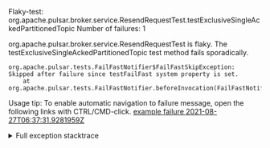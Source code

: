         
Flaky-test: org.apache.pulsar.broker.service.ResendRequestTest.testExclusiveSingleAckedPartitionedTopic
Number of failures: 1

org.apache.pulsar.broker.service.ResendRequestTest is flaky. The testExclusiveSingleAckedPartitionedTopic test method fails sporadically.

```
org.apache.pulsar.tests.FailFastNotifier$FailFastSkipException: Skipped after failure since testFailFast system property is set.
	at org.apache.pulsar.tests.FailFastNotifier.beforeInvocation(FailFastNotifier.java:88)

```

Usage tip: To enable automatic navigation to failure message, open the following links with CTRL/CMD-click.
[example failure 2021-08-27T06:37:31.9281959Z](https://github.com/apache/pulsar/runs/3440411059?check_suite_focus=true#step:9:2045)


<details>
<summary>Full exception stacktrace</summary>
<code><pre>
org.apache.pulsar.tests.FailFastNotifier$FailFastSkipException: Skipped after failure since testFailFast system property is set.
	at org.apache.pulsar.tests.FailFastNotifier.beforeInvocation(FailFastNotifier.java:88)

</pre></code>
</details>

